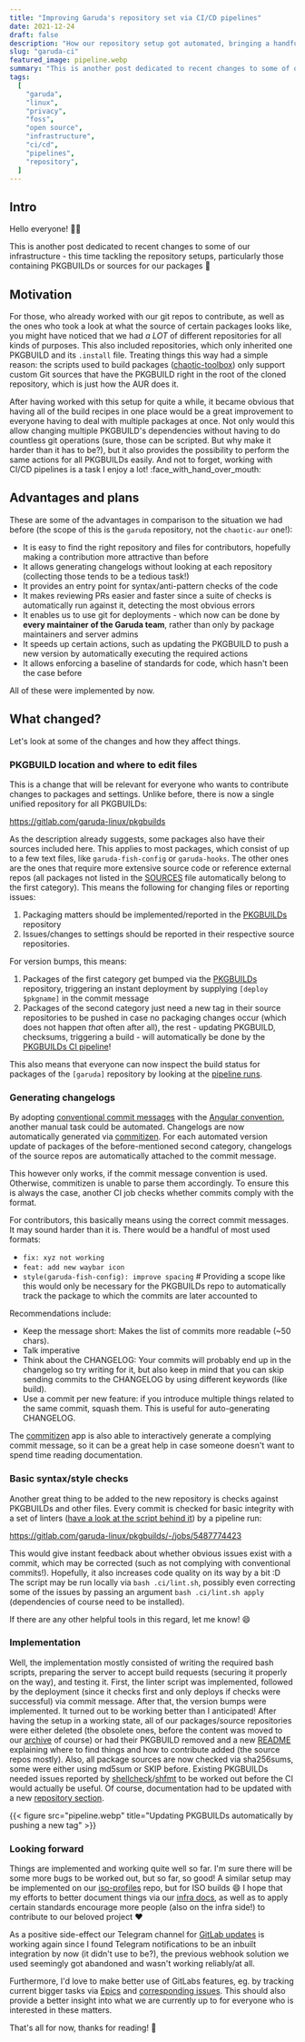 ```yaml
---
title: "Improving Garuda's repository set via CI/CD pipelines"
date: 2021-12-24
draft: false
description: "How our repository setup got automated, bringing a handful of advantages with it"
slug: "garuda-ci"
featured_image: pipeline.webp
summary: "This is another post dedicated to recent changes to some of our infrastructure - this time tackling the repository setups, particularly those containing PKGBUILDs or sources for our packages :wrench:"
tags:
  [
    "garuda",
    "linux",
    "privacy",
    "foss",
    "open source",
    "infrastructure",
    "ci/cd",
    "pipelines",
    "repository",
  ]
---
```


## Intro

Hello everyone! :man_technologist:

This is another post dedicated to recent changes to some of our infrastructure - this time tackling the repository setups, particularly those containing PKGBUILDs or sources for our packages :wrench:

## Motivation

For those, who already worked with our git repos to contribute, as well as the ones who took a look at what the source of certain packages looks like, you might have noticed that we had _a LOT_ of different repositories for all kinds of purposes. This also included repositories, which only inherited one PKGBUILD and its `.install` file. Treating things this way had a simple reason: the scripts used to build packages ([chaotic-toolbox](https://github.com/chaotic-aur/toolbox)) only support custom Git sources that have the PKGBUILD right in the root of the cloned repository, which is just how the AUR does it.

After having worked with this setup for quite a while, it became obvious that having all of the build recipes in one place would be a great improvement to everyone having to deal with multiple packages at once. Not only would this allow changing multiple PKGBUILD's dependencies without having to do countless git operations (sure, those can be scripted. But why make it harder than it has to be?), but it also provides the possibility to perform the same actions for all PKGBUILDs easily. And not to forget, working with CI/CD pipelines is a task I enjoy a lot! :face_with_hand_over_mouth:

## Advantages and plans

These are some of the advantages in comparison to the situation we had before (the scope of this is the `garuda` repository, not the `chaotic-aur` one!):

- It is easy to find the right repository and files for contributors, hopefully making a contribution more attractive than before
- It allows generating changelogs without looking at each repository (collecting those tends to be a tedious task!)
- It provides an entry point for syntax/anti-pattern checks of the code
- It makes reviewing PRs easier and faster since a suite of checks is automatically run against it, detecting the most obvious errors
- It enables us to use git for deployments - which now can be done by **every maintainer of the Garuda team**, rather than only by package maintainers and server admins
- It speeds up certain actions, such as updating the PKGBUILD to push a new version by automatically executing the required actions
- It allows enforcing a baseline of standards for code, which hasn't been the case before

All of these were implemented by now.

## What changed?

Let's look at some of the changes and how they affect things.

### PKGBUILD location and where to edit files

This is a change that will be relevant for everyone who wants to contribute changes to packages and settings. Unlike before, there is now a single unified repository for all PKGBUILDs:

<https://gitlab.com/garuda-linux/pkgbuilds>

As the description already suggests, some packages also have their sources included here. This applies to most packages, which consist of up to a few text files, like `garuda-fish-config` or `garuda-hooks`. The other ones are the ones that require more extensive source code or reference external repos (all packages not listed in the [SOURCES](https://gitlab.com/garuda-linux/pkgbuilds/-/blob/main/SOURCES?ref_type=heads) file automatically belong to the first category). This means the following for changing files or reporting issues:

1. Packaging matters should be implemented/reported in the [PKGBUILDs](https://gitlab.com/garuda-linux/pkgbuilds) repository
2. Issues/changes to settings should be reported in their respective source repositories.

For version bumps, this means:

1. Packages of the first category get bumped via the [PKGBUILDs](https://gitlab.com/garuda-linux/pkgbuilds) repository, triggering an instant deployment by supplying `[deploy $pkgname]` in the commit message
2. Packages of the second category just need a new tag in their source repositories to be pushed in case no packaging changes occur (which does not happen _that_ often after all), the rest - updating PKGBUILD, checksums, triggering a build - will automatically be done by the [PKGBUILDs CI pipeline](https://gitlab.com/garuda-linux/pkgbuilds/-/commit/f97affd8b4d20d287192bff47fed5fc9e3d7a9d5)!

This also means that everyone can now inspect the build status for packages of the `[garuda]` repository by looking at the [pipeline runs](https://gitlab.com/garuda-linux/pkgbuilds/-/pipelines).

### Generating changelogs

By adopting [conventional commit messages](https://www.conventionalcommits.org/) with the [Angular convention](https://github.com/angular/angular.js/blob/master/DEVELOPERS.md#type), another manual task could be automated. Changelogs are now automatically generated via [commitizen](https://github.com/commitizen-tools/commitizen). For each automated version update of packages of the before-mentioned second category, changelogs of the source repos are automatically attached to the commit message.

This however only works, if the commit message convention is used. Otherwise, commitizen is unable to parse them accordingly. To ensure this is always the case, another CI job checks whether commits comply with the format.

For contributors, this basically means using the correct commit messages. It may sound harder than it is. There would be a handful of most used formats:

- `fix: xyz not working`
- `feat: add new waybar icon`
- `style(garuda-fish-config): improve spacing` # Providing a scope like this would only be necessary for the PKGBUILDs repo to automatically track the package to which the commits are later accounted to

Recommendations include:

- Keep the message short: Makes the list of commits more readable (~50 chars).
- Talk imperative
- Think about the CHANGELOG: Your commits will probably end up in the changelog so try writing for it, but also keep in mind that you can skip sending commits to the CHANGELOG by using different keywords (like build).
- Use a commit per new feature: if you introduce multiple things related to the same commit, squash them. This is useful for auto-generating CHANGELOG.

The [commitizen](https://github.com/commitizen-tools/commitizen) app is also able to interactively generate a complying commit message, so it can be a great help in case someone doesn't want to spend time reading documentation.

### Basic syntax/style checks

Another great thing to be added to the new repository is checks against PKGBUILDs and other files. Every commit is checked for basic integrity with a set of linters ([have a look at the script behind it](https://gitlab.com/garuda-linux/pkgbuilds/-/blob/main/.ci/lint.sh?ref_type=heads)) by a pipeline run:

<https://gitlab.com/garuda-linux/pkgbuilds/-/jobs/5487774423>

This would give instant feedback about whether obvious issues exist with a commit, which may be corrected (such as not complying with conventional commits!). Hopefully, it also increases code quality on its way by a bit :D The script may be run locally via `bash .ci/lint.sh`, possibly even correcting some of the issues by passing an argument `bash .ci/lint.sh apply` (dependencies of course need to be installed).

If there are any other helpful tools in this regard, let me know! 😄

### Implementation

Well, the implementation mostly consisted of writing the required bash scripts, preparing the server to accept build requests (securing it properly on the way), and testing it. First, the linter script was implemented, followed by the deployment (since it checks first and only deploys if checks were successful) via commit message. After that, the version bumps were implemented. It turned out to be working better than I anticipated! After having the setup in a working state, all of our packages/source repositories were either deleted (the obsolete ones, before the content was moved to our [archive](https://gitlab.com/garuda-linux/archive) of course) or had their PKGBUILD removed and a new [README](https://gitlab.com/garuda-linux/themes-and-settings/settings/garuda-dr460nized/-/blob/master/README.md?ref_type=heads) explaining where to find things and how to contribute added (the source repos mostly). Also, all package sources are now checked via sha256sums, some were either using md5sum or SKIP before. Existing PKGBUILDs needed issues reported by [shellcheck](https://www.shellcheck.net/)/[shfmt](https://github.com/mvdan/sh) to be worked out before the CI would actually be useful. Of course, documentation had to be updated with a new [repository section](https://docs.garudalinux.net/repositories/general).

{{< figure src="pipeline.webp" title="Updating PKGBUILDs automatically by pushing a new tag" >}}

### Looking forward

Things are implemented and working quite well so far. I'm sure there will be some more bugs to be worked out, but so far, so good! A similar setup may be implemented on our [iso-profiles](https://gitlab.com/garuda-linux/tools/iso-profiles) repo, but for ISO builds :smile: I hope that my efforts to better document things via our [infra docs](https://docs.garudalinux.net), as well as to apply certain standards encourage more people (also on the infra side!) to contribute to our beloved project :heart:

As a positive side-effect our Telegram channel for [GitLab updates](https://t.me/garuda_updates) is working again since I found Telegram notifications to be an inbuilt integration by now (it didn't use to be?), the previous webhook solution we used seemingly got abandoned and wasn't working reliably/at all.

Furthermore, I'd love to make better use of GitLabs features, eg. by tracking current bigger tasks via [Epics](https://gitlab.com/groups/garuda-linux/-/epics?state=opened&page=1&sort=start_date_desc) and [corresponding issues](https://gitlab.com/garuda-linux/infra-nix/-/issues/2). This should also provide a better insight into what we are currently up to for everyone who is interested in these matters.

That's all for now, thanks for reading! :hugs:
